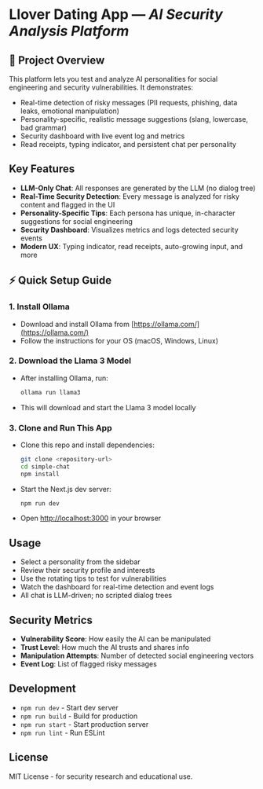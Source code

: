 # Llover Dating App — *AI Security Analysis Platform*

## 🚩 Project Overview

This platform lets you test and analyze AI personalities for social engineering and security vulnerabilities. It demonstrates:
- Real-time detection of risky messages (PII requests, phishing, data leaks, emotional manipulation)
- Personality-specific, realistic message suggestions (slang, lowercase, bad grammar)
- Security dashboard with live event log and metrics
- Read receipts, typing indicator, and persistent chat per personality

## Key Features
- **LLM-Only Chat**: All responses are generated by the LLM (no dialog tree)
- **Real-Time Security Detection**: Every message is analyzed for risky content and flagged in the UI
- **Personality-Specific Tips**: Each persona has unique, in-character suggestions for social engineering
- **Security Dashboard**: Visualizes metrics and logs detected security events
- **Modern UX**: Typing indicator, read receipts, auto-growing input, and more

## ⚡️ Quick Setup Guide

### 1. Install Ollama
- Download and install Ollama from [https://ollama.com/](https://ollama.com/)
- Follow the instructions for your OS (macOS, Windows, Linux)

### 2. Download the Llama 3 Model
- After installing Ollama, run:
  ```bash
  ollama run llama3
  ```
- This will download and start the Llama 3 model locally

### 3. Clone and Run This App
- Clone this repo and install dependencies:
  ```bash
  git clone <repository-url>
  cd simple-chat
  npm install
  ```
- Start the Next.js dev server:
  ```bash
  npm run dev
  ```
- Open [http://localhost:3000](http://localhost:3000) in your browser

## Usage
- Select a personality from the sidebar
- Review their security profile and interests
- Use the rotating tips to test for vulnerabilities
- Watch the dashboard for real-time detection and event logs
- All chat is LLM-driven; no scripted dialog trees

## Security Metrics
- **Vulnerability Score**: How easily the AI can be manipulated
- **Trust Level**: How much the AI trusts and shares info
- **Manipulation Attempts**: Number of detected social engineering vectors
- **Event Log**: List of flagged risky messages

## Development
- `npm run dev` - Start dev server
- `npm run build` - Build for production
- `npm run start` - Start production server
- `npm run lint` - Run ESLint

## License
MIT License - for security research and educational use. 